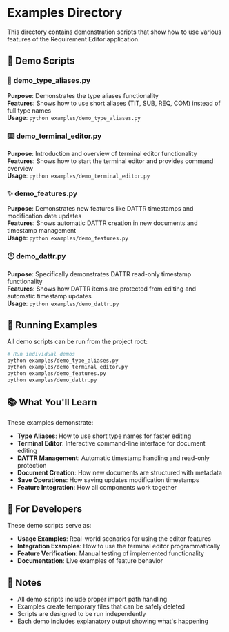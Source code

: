 # Examples Directory

This directory contains demonstration scripts that show how to use various features of the Requirement Editor application.

## 📁 Demo Scripts

### 🎯 **demo_type_aliases.py**
**Purpose**: Demonstrates the type aliases functionality  
**Features**: Shows how to use short aliases (TIT, SUB, REQ, COM) instead of full type names  
**Usage**: `python examples/demo_type_aliases.py`

### ⌨️ **demo_terminal_editor.py**
**Purpose**: Introduction and overview of terminal editor functionality  
**Features**: Shows how to start the terminal editor and provides command overview  
**Usage**: `python examples/demo_terminal_editor.py`

### ✨ **demo_features.py**
**Purpose**: Demonstrates new features like DATTR timestamps and modification date updates  
**Features**: Shows automatic DATTR creation in new documents and timestamp management  
**Usage**: `python examples/demo_features.py`

### 🕒 **demo_dattr.py**
**Purpose**: Specifically demonstrates DATTR read-only timestamp functionality  
**Features**: Shows how DATTR items are protected from editing and automatic timestamp updates  
**Usage**: `python examples/demo_dattr.py`

## 🚀 Running Examples

All demo scripts can be run from the project root:

```bash
# Run individual demos
python examples/demo_type_aliases.py
python examples/demo_terminal_editor.py
python examples/demo_features.py
python examples/demo_dattr.py
```

## 📚 What You'll Learn

These examples demonstrate:

- **Type Aliases**: How to use short type names for faster editing
- **Terminal Editor**: Interactive command-line interface for document editing
- **DATTR Management**: Automatic timestamp handling and read-only protection
- **Document Creation**: How new documents are structured with metadata
- **Save Operations**: How saving updates modification timestamps
- **Feature Integration**: How all components work together

## 🎯 For Developers

These demo scripts serve as:
- **Usage Examples**: Real-world scenarios for using the editor features
- **Integration Examples**: How to use the terminal editor programmatically
- **Feature Verification**: Manual testing of implemented functionality
- **Documentation**: Live examples of feature behavior

## 📝 Notes

- All demo scripts include proper import path handling
- Examples create temporary files that can be safely deleted
- Scripts are designed to be run independently
- Each demo includes explanatory output showing what's happening
